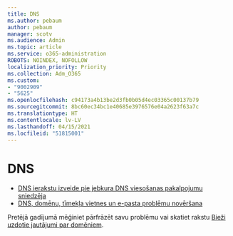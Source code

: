 ```yaml
---
title: DNS
ms.author: pebaum
author: pebaum
manager: scotv
ms.audience: Admin
ms.topic: article
ms.service: o365-administration
ROBOTS: NOINDEX, NOFOLLOW
localization_priority: Priority
ms.collection: Adm_O365
ms.custom:
- "9002909"
- "5625"
ms.openlocfilehash: c94173a4b13be2d3fb0b05d4ec03365c00137b79
ms.sourcegitcommit: 8bc60ec34bc1e40685e3976576e04a2623f63a7c
ms.translationtype: HT
ms.contentlocale: lv-LV
ms.lasthandoff: 04/15/2021
ms.locfileid: "51815001"
---
```

# <a name="dns"></a>DNS

- [DNS ierakstu izveide pie jebkura DNS viesošanas pakalpojumu sniedzēja](https://docs.microsoft.com/microsoft-365/admin/get-help-with-domains/create-dns-records-at-any-dns-hosting-provider?view=o365-worldwide)
- [DNS, domēnu, tīmekļa vietnes un e-pasta problēmu novēršana](https://docs.microsoft.com/microsoft-365/admin/get-help-with-domains/find-and-fix-issues?view=o365-worldwide)

Pretējā gadījumā mēģiniet pārfrāzēt savu problēmu vai skatiet rakstu [Bieži uzdotie jautājumi par domēniem](https://docs.microsoft.com/microsoft-365/admin/setup/domains-faq?view=o365-worldwide).
